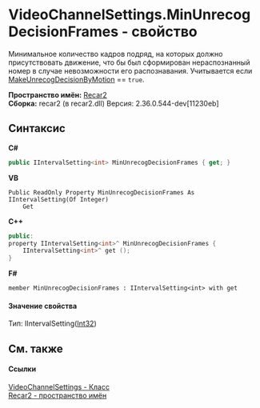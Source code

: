 # VideoChannelSettings.MinUnrecogDecisionFrames - свойство
 

Минимальное количество кадров подряд, на которых должно присутствовать движение, что бы был сформирован нераспознанный номер в случае невозможности его распознавания. Учитывается если <a href="5778e582-bf9f-43f6-94ff-b3d841031c76">MakeUnrecogDecisionByMotion</a> == `true`.

**Пространство имён:**&nbsp;<a href="0dd0c505-07fc-c3e8-128c-d1a0701f2a29">Recar2</a><br />**Сборка:**&nbsp;recar2 (в recar2.dll) Версия: 2.36.0.544-dev[11230eb]

## Синтаксис

**C#**<br />
``` C#
public IIntervalSetting<int> MinUnrecogDecisionFrames { get; }
```

**VB**<br />
``` VB
Public ReadOnly Property MinUnrecogDecisionFrames As IIntervalSetting(Of Integer)
	Get
```

**C++**<br />
``` C++
public:
property IIntervalSetting<int>^ MinUnrecogDecisionFrames {
	IIntervalSetting<int>^ get ();
}
```

**F#**<br />
``` F#
member MinUnrecogDecisionFrames : IIntervalSetting<int> with get

```


#### Значение свойства
Тип:&nbsp;IIntervalSetting(<a href="http://msdn2.microsoft.com/ru-ru/library/td2s409d" target="_blank">Int32</a>)

## См. также


#### Ссылки
<a href="e9c16317-8a46-c70d-6253-3004e99076b2">VideoChannelSettings - Класс</a><br /><a href="0dd0c505-07fc-c3e8-128c-d1a0701f2a29">Recar2 - пространство имён</a><br />